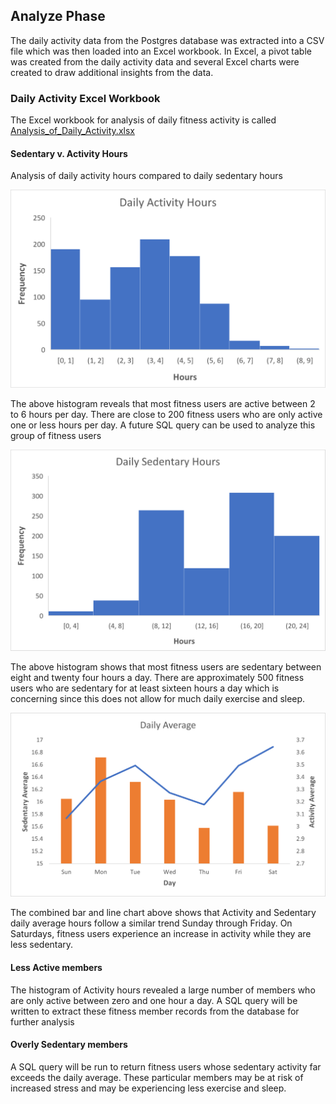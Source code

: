 ## Analyze Phase

The daily activity data from the Postgres database was extracted into a CSV file which was then loaded into an Excel workbook.  In Excel, a pivot table was created from the daily activity data and several Excel charts were created to draw additional insights from the data. 

### Daily Activity Excel Workbook

The Excel workbook for analysis of daily fitness activity is called <a href="https://github.com/mwalbers1/Google-Data-Analytics-capstone/blob/main/Excel/Analysis_of_Daily_Activity.xlsx" target="_blank">Analysis_of_Daily_Activity.xlsx</a>

#### Sedentary v. Activity Hours

Analysis of daily activity hours compared to daily sedentary hours

![](resources/Activity%20Hours%20Histogram.png)

The above histogram reveals that most fitness users are active between 2 to 6 hours per day.  There are close to 200 fitness users who are only active one or less hours per day. A future SQL query can be used to analyze this group of fitness users


![](resources/Sedentary%20Hours%20Histogram.png)


The above histogram shows that most fitness users are sedentary between eight and twenty four hours a day.  There are approximately 500 fitness users who are sedentary for at least sixteen hours a day which is concerning since this does not allow for much daily exercise and sleep.


![](resources/Sedentary%20and%20Active%20Daily%20Averages.png)

The combined bar and line chart above shows that Activity and Sedentary daily average hours follow a similar trend Sunday through Friday.  On Saturdays, fitness users experience an increase in activity while they are less sedentary.

#### Less Active members

The histogram of Activity hours revealed a large number of members who are only active between zero and one hour a day.  A SQL query will be written to extract these fitness member records from the database for further analysis


#### Overly Sedentary members

A SQL query will be run to return fitness users whose sedentary activity far exceeds the daily average.  These particular members may be at risk of increased stress and may be experiencing less exercise and sleep.






